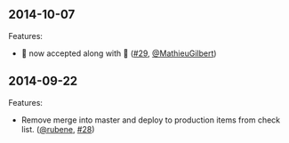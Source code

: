 ## 2014-10-07

Features:

* :hankey: now accepted along with :poop: ([#29][], [@MathieuGilbert][])

## 2014-09-22

Features:

  - Remove merge into master and deploy to production items from check list. ([@rubene][], [#28][])

<!--- The following link definition list is generated by PimpMyChangelog --->
[#28]: https://github.com/amaabca/lita-github_pr_list/issues/28
[#29]: https://github.com/amaabca/lita-github_pr_list/issues/29
[@MathieuGilbert]: https://github.com/MathieuGilbert
[@rubene]: https://github.com/rubene